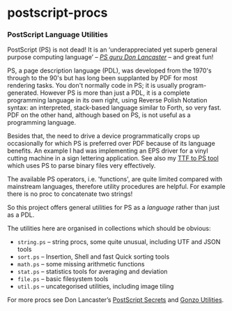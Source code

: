 # postscript-procs
### PostScript Language Utilities

PostScript (PS) is not dead! It is an ‘underappreciated yet superb general purpose computing language’ – [_PS guru Don  Lancaster_](https://www.tinaja.com/post01.shtml) – and great fun!

PS, a page description language (PDL), was developed from the 1970's through to the 90's but has long been supplanted by PDF for most rendering tasks. You don't normally code in PS; it is usually program-generated. However PS is more than just a PDL, it is a complete programming language in its own right, using Reverse Polish Notation syntax: an interpreted, stack-based language similar to Forth, so very fast. PDF on the other hand, although based on PS, is not useful as a programming language.

Besides that, the need to drive a device programmatically crops up occasionally for which PS is preferred over PDF because of its language benefits. An example I had was implementing an EPS driver for a vinyl cutting machine in a sign lettering application. See also my [TTF to PS tool](https://github.com/scriptituk/ttf2pscid2) which uses PS to parse binary files very effectively.

The available PS operators, i.e. 'functions', are quite limited compared with mainstream languages, therefore utility procedures are helpful. For example there is no proc to concatenate two strings!

So this project offers general utilities for PS as a _language_ rather than just as a PDL.

The utilities here are organised in collections which should be obvious:

* `string.ps` – string procs, some quite unusual, including UTF and JSON tools
* `sort.ps` – Insertion, Shell and fast Quick sorting tools
* `math.ps` – some missing arithmetic functions
* `stat.ps` – statistics tools for averaging and deviation
* `file.ps` – basic filesystem tools
* `util.ps` – uncategorised utilities, including image tiling

For more procs see Don Lancaster’s [PostScript Secrets](https://www.tinaja.com/glib/pssecrets.pdf) and [Gonzo Utilities](https://www.tinaja.com/post01.shtml#gonzo).
